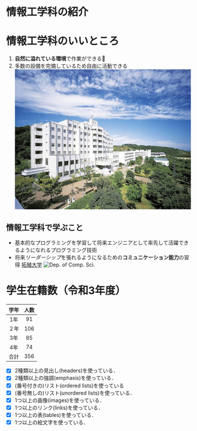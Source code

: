 # 情報工学科の紹介
<!-- Markdown記法を使って学科の紹介ページを作る -->

# 情報工学科のいいところ

1. **自然に溢れている環境**で作業ができる:leaves:
1. 多数の設備を完備しているため自由に活動できる
![Takushoku University](hachioji.jpg "八王子国際キャンパス")
##  情報工学科で学ぶこと
- 基本的なプログラミングを学習して将来エンジニアとして率先して活躍できるようになれるプログラミング技術
- 将来*リーダーシップ*を張れるようになるための**コミュニケーション能力**の習得
[拓殖大学](http://www.takushoku-u.ac.jp "Takushoku University")
![Dep. of Comp. Sci.](https://feng.takushoku-u.ac.jp/albums/abm00004330.jpg "情報工学科")

# 学生在籍数（令和3年度）

|学年|人数|
|:---:|:---:|
| 1年 | 91 |
|２年|106|
|3年|85|
|4年|74|
|合計|356|

<!-- この部分より上に記述を追加して下のチェックボックスで確認する -->
- [x] 2種類以上の見出し(headers)を使っている．
- [x] 2種類以上の強調(emphasis)を使っている．
- [x] (番号付きの)リスト(ordered lists)を使っている
- [x] (番号無しの)リスト(unordered lists)を使っている．
- [x] 1つ以上の画像(images)を使っている．
- [x] 1つ以上のリンク(links)を使っている．
- [x] 1つ以上の表(tables)を使っている．
- [x] 1つ以上の絵文字を使っている．
